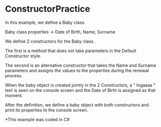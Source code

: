 # ConstructorPractice

In this example, we define a Baby class.

Baby class properties -> Date of Birth, Name, Surname

We define 2 constructors for the Baby class.

The first is a method that does not take parameters in the Default Constructor style.

The second is an alternative constructor that takes the Name and Surname parameters and assigns the values ​​to the properties during the renewal process.

When the baby object is created jointly in the 2 Constructors, a " Ingaaaa " text is seen on the console screen and the Date of Birth is assigned as that moment.

After the definition, we define a baby object with both constructors and print its properties to the console screen.

*This example was coded in C#
